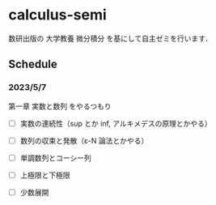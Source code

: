 # calculus-semi
数研出版の 大学教養 微分積分 を基にして自主ゼミを行います．

## Schedule

### 2023/5/7

第一章 実数と数列 をやるつもり

- [ ] 実数の連続性（sup とか inf, アルキメデスの原理とかやる）

- [ ] 数列の収束と発散（ε-N 論法とかやる）

- [ ] 単調数列とコーシー列

- [ ] 上極限と下極限

- [ ] 少数展開
